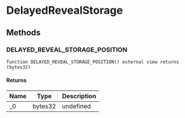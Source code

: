 # DelayedRevealStorage









## Methods

### DELAYED_REVEAL_STORAGE_POSITION

```solidity
function DELAYED_REVEAL_STORAGE_POSITION() external view returns (bytes32)
```






#### Returns

| Name | Type | Description |
|---|---|---|
| _0 | bytes32 | undefined |




